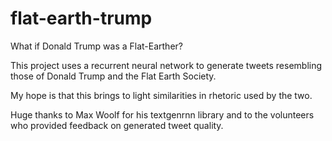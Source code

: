 # flat-earth-trump

What if Donald Trump was a Flat-Earther?

This project uses a recurrent neural network to generate tweets resembling those of Donald Trump and the Flat Earth Society.

My hope is that this brings to light similarities in rhetoric used by the two.

Huge thanks to Max Woolf for his textgenrnn library and to the volunteers who provided feedback on generated tweet quality.
